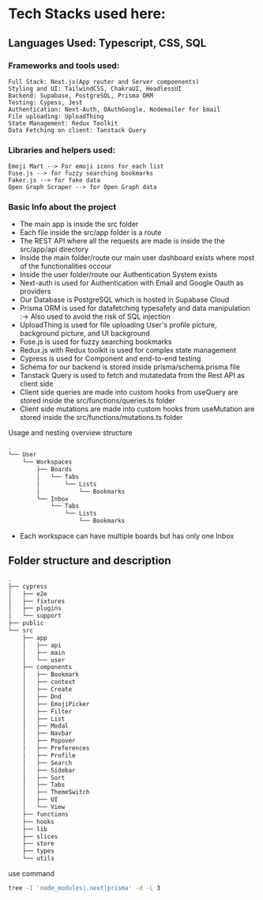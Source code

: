 # Tech Stacks used here:

## Languages Used: Typescript, CSS, SQL

### Frameworks and tools used:

    Full Stack: Next.js(App router and Server compoenents)
    Styling and UI: TailwindCSS, ChakraUI, HeadlessUI
    Backend: Supabase, PostgreSQL, Prisma ORM
    Testing: Cypess, Jest
    Authentication: Next-Auth, OAuthGoogle, Nodemailer for Email
    File uploading: UploadThing
    State Management: Redux Toolkit
    Data Fetching on client: Tanstack Query

### Libraries and helpers used:

    Emoji Mart --> For emoji icons for each list
    Fuse.js --> for fuzzy searching bookmarks
    Faker.js --> for fake data
    Open Graph Scraper --> for Open Graph data

### Basic Info about the project

- The main app is inside the src folder
- Each file inside the src/app folder is a route
- The REST API where all the requests are made is inside the the src/app/api
  directory
- Inside the main folder/route our main user dashboard exists where most of the
  functionalities occour
- Inside the user folder/route our Authentication System exists
- Next-auth is used for Authentication with Email and Google Oauth as providers
- Our Database is PostgreSQL which is hosted in Supabase Cloud
- Prisma ORM is used for datafetching typesafety and data manipulation :-> Also
  used to avoid the risk of SQL injection
- UploadThing is used for file uploading User's profile picture, background
  picture, and UI background
- Fuse.js is used for fuzzy searching bookmarks
- Redux.js with Redux toolkit is used for complex state management
- Cypress is used for Component and end-to-end testing
- Schema for our backend is stored inside prisma/schema.prisma file
- Tanstack Query is used to fetch and mutatedata from the Rest API as client
  side
- Client side queries are made into custom hooks from useQuery are stored inside
  the src/functions/queries.ts folder
- Client side mutations are made into custom hooks from useMutation are stored
  inside the src/functions/mutations.ts folder

Usage and nesting overview structure

```bash
.
└── User
    └── Workspaces
        ├── Boards
        │   └── Tabs
        │       └── Lists
        │           └── Bookmarks
        └── Inbox
            └── Tabs
                └── Lists
                    └── Bookmarks
```

- Each workspace can have multiple boards but has only one Inbox

## Folder structure and description

```bash
.
├── cypress
│   ├── e2e
│   ├── fixtures
│   ├── plugins
│   └── support
├── public
└── src
    ├── app
    │   ├── api
    │   ├── main
    │   └── user
    ├── components
    │   ├── Bookmark
    │   ├── context
    │   ├── Create
    │   ├── Dnd
    │   ├── EmojiPicker
    │   ├── Filter
    │   ├── List
    │   ├── Modal
    │   ├── Navbar
    │   ├── Popover
    │   ├── Preferences
    │   ├── Profile
    │   ├── Search
    │   ├── Sidebar
    │   ├── Sort
    │   ├── Tabs
    │   ├── ThemeSwitch
    │   ├── UI
    │   └── View
    ├── functions
    ├── hooks
    ├── lib
    ├── slices
    ├── store
    ├── types
    └── utils
```

use command

```bash
tree -I 'node_modules|.next|prisma' -d -L 3
```

